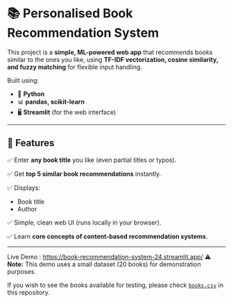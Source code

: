 # 📚 Personalised Book Recommendation System

This project is a **simple, ML-powered web app** that recommends books similar to the ones you like, using **TF-IDF vectorization, cosine similarity, and fuzzy matching** for flexible input handling.

Built using:
- 🐍 **Python**
- 📊 **pandas, scikit-learn**
- 🖥️ **Streamlit** (for the web interface)
 
---

## 🚀 Features

✅ Enter **any book title** you like (even partial titles or typos).  

✅ Get **top 5 similar book recommendations** instantly.

✅ Displays:
- Book title
- Author

✅ Simple, clean web UI (runs locally in your browser).

✅ Learn **core concepts of content-based recommendation systems**.

---

Live Demo : https://book-recommendation-system-24.streamlit.app/
⚠️ **Note:** This demo uses a small dataset (20 books) for demonstration purposes.

If you wish to see the books available for testing, please check [`books.csv`](./books.csv) in this repository.
